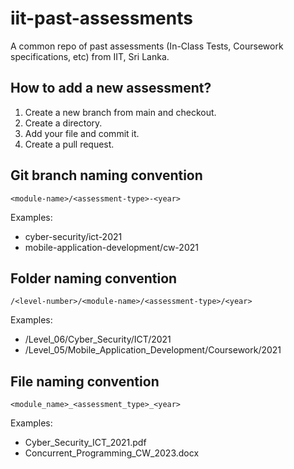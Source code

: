 # iit-past-assessments
A common repo of past assessments (In-Class Tests, Coursework specifications, etc) from IIT, Sri Lanka.

## How to add a new assessment?
1. Create a new branch from main and checkout.
2. Create a directory.
3. Add your file and commit it.
4. Create a pull request.

## Git branch naming convention
`<module-name>/<assessment-type>-<year>`

Examples:
- cyber-security/ict-2021
- mobile-application-development/cw-2021

## Folder naming convention
`/<level-number>/<module-name>/<assessment-type>/<year>`

Examples:
- /Level_06/Cyber_Security/ICT/2021
- /Level_05/Mobile_Application_Development/Coursework/2021

## File naming convention
`<module_name>_<assessment_type>_<year>`

Examples:
- Cyber_Security_ICT_2021.pdf
- Concurrent_Programming_CW_2023.docx
